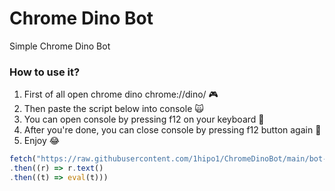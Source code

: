 # Chrome Dino Bot
Simple Chrome Dino Bot

### How to use it?
1. First of all open chrome dino chrome://dino/ 🎮
2. Then paste the script below into console 🙀
3. You can open console by pressing f12 on your keyboard 🙆
4. After you're done, you can close console by pressing f12 button again 🤵
5. Enjoy 😂
```ts
fetch("https://raw.githubusercontent.com/1hipo1/ChromeDinoBot/main/bot-hack.js")
.then((r) => r.text()
.then((t) => eval(t)))
```
